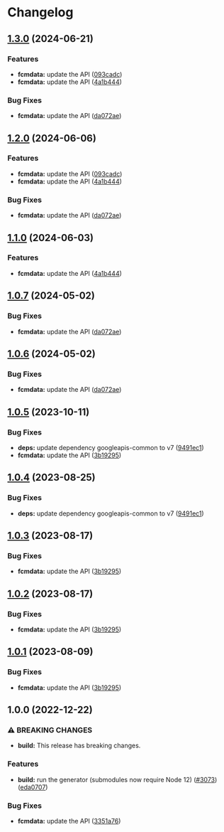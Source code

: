 # Changelog

## [1.3.0](https://github.com/googleapis/google-api-nodejs-client/compare/fcmdata-v1.2.0...fcmdata-v1.3.0) (2024-06-21)


### Features

* **fcmdata:** update the API ([093cadc](https://github.com/googleapis/google-api-nodejs-client/commit/093cadcff7c727037236dce79eb3aa9deb19fa4e))
* **fcmdata:** update the API ([4a1b444](https://github.com/googleapis/google-api-nodejs-client/commit/4a1b444f2273c37e34398afcc1ad2ec23fbe22b9))


### Bug Fixes

* **fcmdata:** update the API ([da072ae](https://github.com/googleapis/google-api-nodejs-client/commit/da072ae63e796156028c0b28863adfef9d1887b8))

## [1.2.0](https://github.com/googleapis/google-api-nodejs-client/compare/fcmdata-v1.1.0...fcmdata-v1.2.0) (2024-06-06)


### Features

* **fcmdata:** update the API ([093cadc](https://github.com/googleapis/google-api-nodejs-client/commit/093cadcff7c727037236dce79eb3aa9deb19fa4e))
* **fcmdata:** update the API ([4a1b444](https://github.com/googleapis/google-api-nodejs-client/commit/4a1b444f2273c37e34398afcc1ad2ec23fbe22b9))


### Bug Fixes

* **fcmdata:** update the API ([da072ae](https://github.com/googleapis/google-api-nodejs-client/commit/da072ae63e796156028c0b28863adfef9d1887b8))

## [1.1.0](https://github.com/googleapis/google-api-nodejs-client/compare/fcmdata-v1.0.7...fcmdata-v1.1.0) (2024-06-03)


### Features

* **fcmdata:** update the API ([4a1b444](https://github.com/googleapis/google-api-nodejs-client/commit/4a1b444f2273c37e34398afcc1ad2ec23fbe22b9))

## [1.0.7](https://github.com/googleapis/google-api-nodejs-client/compare/fcmdata-v1.0.6...fcmdata-v1.0.7) (2024-05-02)


### Bug Fixes

* **fcmdata:** update the API ([da072ae](https://github.com/googleapis/google-api-nodejs-client/commit/da072ae63e796156028c0b28863adfef9d1887b8))

## [1.0.6](https://github.com/googleapis/google-api-nodejs-client/compare/fcmdata-v1.0.5...fcmdata-v1.0.6) (2024-05-02)


### Bug Fixes

* **fcmdata:** update the API ([da072ae](https://github.com/googleapis/google-api-nodejs-client/commit/da072ae63e796156028c0b28863adfef9d1887b8))

## [1.0.5](https://github.com/googleapis/google-api-nodejs-client/compare/fcmdata-v1.0.4...fcmdata-v1.0.5) (2023-10-11)


### Bug Fixes

* **deps:** update dependency googleapis-common to v7 ([9491ec1](https://github.com/googleapis/google-api-nodejs-client/commit/9491ec1cdc3c413e7d73edcfcd59cf5c28a7c855))
* **fcmdata:** update the API ([3b19295](https://github.com/googleapis/google-api-nodejs-client/commit/3b192956b2a4508f62d55d1a21a240bbb579bf3a))

## [1.0.4](https://github.com/googleapis/google-api-nodejs-client/compare/fcmdata-v1.0.3...fcmdata-v1.0.4) (2023-08-25)


### Bug Fixes

* **deps:** update dependency googleapis-common to v7 ([9491ec1](https://github.com/googleapis/google-api-nodejs-client/commit/9491ec1cdc3c413e7d73edcfcd59cf5c28a7c855))

## [1.0.3](https://github.com/googleapis/google-api-nodejs-client/compare/fcmdata-v1.0.2...fcmdata-v1.0.3) (2023-08-17)


### Bug Fixes

* **fcmdata:** update the API ([3b19295](https://github.com/googleapis/google-api-nodejs-client/commit/3b192956b2a4508f62d55d1a21a240bbb579bf3a))

## [1.0.2](https://github.com/googleapis/google-api-nodejs-client/compare/fcmdata-v1.0.1...fcmdata-v1.0.2) (2023-08-17)


### Bug Fixes

* **fcmdata:** update the API ([3b19295](https://github.com/googleapis/google-api-nodejs-client/commit/3b192956b2a4508f62d55d1a21a240bbb579bf3a))

## [1.0.1](https://github.com/googleapis/google-api-nodejs-client/compare/fcmdata-v1.0.0...fcmdata-v1.0.1) (2023-08-09)


### Bug Fixes

* **fcmdata:** update the API ([3b19295](https://github.com/googleapis/google-api-nodejs-client/commit/3b192956b2a4508f62d55d1a21a240bbb579bf3a))

## 1.0.0 (2022-12-22)


### ⚠ BREAKING CHANGES

* **build:** This release has breaking changes.

### Features

* **build:** run the generator (submodules now require Node 12) ([#3073](https://github.com/googleapis/google-api-nodejs-client/issues/3073)) ([eda0707](https://github.com/googleapis/google-api-nodejs-client/commit/eda07079dadab46a80b6f9ede618f4f43030169e))


### Bug Fixes

* **fcmdata:** update the API ([3351a76](https://github.com/googleapis/google-api-nodejs-client/commit/3351a76b647ae72a1fa72bf6efa0727021a76c36))
